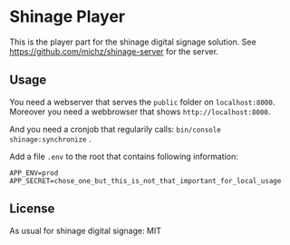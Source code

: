 Shinage Player
==============

This is the player part for the shinage digital signage solution.
See https://github.com/michz/shinage-server for the server.

Usage
-----

You need a webserver that serves the `public` folder on `localhost:8000`.
Moreover you need a webbrowser that shows `http://localhost:8000`.

And you need a cronjob that regularily calls:
`bin/console shinage:synchronize` .

Add a file `.env` to the root that contains following information:

```env
APP_ENV=prod
APP_SECRET=chose_one_but_this_is_not_that_important_for_local_usage
```

License
-------

As usual for shinage digital signage: MIT

